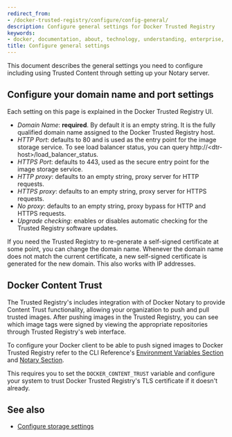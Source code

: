 ```yaml
---
redirect_from:
- /docker-trusted-registry/configure/config-general/
description: Configure general settings for Docker Trusted Registry
keywords:
- docker, documentation, about, technology, understanding, enterprise, hub, general, domain name, HTTP, HTTPS ports, Notary, registry
title: Configure general settings
---
```


This document describes the general settings you need to configure including
using Trusted Content through setting up your Notary server.

## Configure your domain name and port settings

Each setting on this page is explained in the Docker Trusted Registry UI.

* *Domain Name*: **required**. By default it is an empty string. It is the fully qualified domain name assigned to the Docker Trusted Registry host.
* *HTTP Port*: defaults to 80 and is used as the entry point for the image storage service. To see load balancer status, you can query
http://&lt;dtr-host&gt;/load_balancer_status.
* *HTTPS Port*: defaults to 443, used as the secure entry point for the image storage service.
* *HTTP proxy*: defaults to an empty string, proxy server for HTTP requests.
* *HTTPS proxy*: defaults to an empty string, proxy server for HTTPS requests.
* *No proxy*: defaults to an empty string, proxy bypass for HTTP and HTTPS requests.
* *Upgrade checking*: enables or disables automatic checking for the Trusted Registry software updates.

If you need the Trusted Registry to re-generate a self-signed certificate at
some point, you can change the domain name. Whenever the domain name does not
match the current certificate, a new self-signed certificate is generated
for the new domain. This also works with IP addresses.


## Docker Content Trust

The Trusted Registry's includes integration with of Docker Notary to provide
Content Trust functionality, allowing your organization to push and pull
trusted images. After pushing images in the Trusted Registry, you can see
which image tags were signed by viewing the appropriate repositories through
Trusted Registry's web interface.

To configure your Docker client to be able to push signed images to Docker
Trusted Registry refer to the CLI Reference's [Environment Variables
Section](/engine/reference/commandline/cli.md#environment-variables) and
[Notary Section](/engine/reference/commandline/cli.md#notary).

This requires you to set the `DOCKER_CONTENT_TRUST` variable and configure
your system to trust Docker Trusted Registry's TLS certificate if it doesn't
already.

## See also

* [Configure storage settings](config-storage.md)
